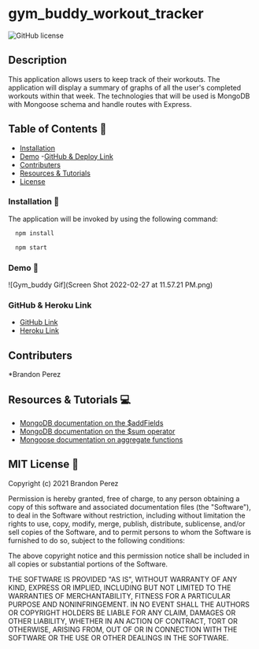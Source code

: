 # gym_buddy_workout_tracker

![GitHub license](https://img.shields.io/badge/license-MIT-ff69b4.svg) 

## Description
This application allows users to keep track of their workouts. The application will display a summary of graphs of all the user's completed workouts within that week. The technologies that will be used is MongoDB with Mongoose schema and handle routes with Express.  


## Table of Contents 🔎
- [Installation](#installation)
- [Demo](#demo)
 -[GitHub & Deploy Link](#githubdeploylink)
- [Contributers](#contributers)
- [Resources & Tutorials](#resources&tutorials)
- [License](#license)

### Installation  💾
 The application will be invoked by using the following command:

```bash
  npm install 
``` 
```bash
  npm start
```


### Demo 🎥

![Gym_buddy Gif](Screen Shot 2022-02-27 at 11.57.21 PM.png)

### GitHub & Heroku Link

* [GitHub Link](https://github.com/bperez05/gym_buddy_workout_tracker)
* [Heroku Link](https://gymbuddy-workout.herokuapp.com/)

## Contributers
*Brandon Perez

## Resources & Tutorials  💻
* [MongoDB documentation on the $addFields](https://docs.mongodb.com/manual/reference/operator/aggregation/addFields/)
* [MongoDB documentation on the $sum operator](https://docs.mongodb.com/manual/reference/operator/aggregation/sum/)
* [Mongoose documentation on aggregate functions](https://mongoosejs.com/docs/api.html#aggregate_Aggregate)


## MIT License 📍
Copyright (c) 2021 Brandon Perez

Permission is hereby granted, free of charge, to any person obtaining a copy
of this software and associated documentation files (the "Software"), to deal
in the Software without restriction, including without limitation the rights
to use, copy, modify, merge, publish, distribute, sublicense, and/or sell
copies of the Software, and to permit persons to whom the Software is
furnished to do so, subject to the following conditions:

The above copyright notice and this permission notice shall be included in all
copies or substantial portions of the Software.

THE SOFTWARE IS PROVIDED "AS IS", WITHOUT WARRANTY OF ANY KIND, EXPRESS OR
IMPLIED, INCLUDING BUT NOT LIMITED TO THE WARRANTIES OF MERCHANTABILITY,
FITNESS FOR A PARTICULAR PURPOSE AND NONINFRINGEMENT. IN NO EVENT SHALL THE
AUTHORS OR COPYRIGHT HOLDERS BE LIABLE FOR ANY CLAIM, DAMAGES OR OTHER
LIABILITY, WHETHER IN AN ACTION OF CONTRACT, TORT OR OTHERWISE, ARISING FROM,
OUT OF OR IN CONNECTION WITH THE SOFTWARE OR THE USE OR OTHER DEALINGS IN THE
SOFTWARE.


